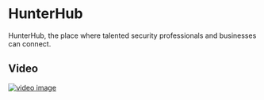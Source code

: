 # HunterHub
HunterHub, the place where talented security professionals and businesses can connect.

## Video
[![video image](https://img.youtube.com/vi/MnOL_0kh06I/0.jpg)](https://www.youtube.com/watch?v=MnOL_0kh06I)

